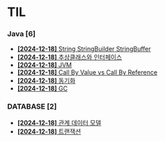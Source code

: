 # TIL
 
### Java [6]
- [**[2024-12-18]**  String StringBuilder StringBuffer](https://github.com/A-lass/TIL/blob/main/Java/String_StringBuilder_StringBuffer.md)
- [**[2024-12-18]**  추상클래스와 인터페이스](https://github.com/A-lass/TIL/blob/main/Java/추상클래스와_인터페이스.md)
- [**[2024-12-18]**  JVM](https://github.com/A-lass/TIL/blob/main/Java/JVM.md)
- [**[2024-12-18]**  Call By Value vs Call By Reference](https://github.com/A-lass/TIL/blob/main/Java/Call_By_Value_vs_Call_By_Reference.md)
- [**[2024-12-18]**  동기화](https://github.com/A-lass/TIL/blob/main/Java/동기화.md)
- [**[2024-12-18]**  GC](https://github.com/A-lass/TIL/blob/main/Java/GC.md)
### DATABASE [2]
- [**[2024-12-18]**  관계 데이터 모델](https://github.com/A-lass/TIL/blob/main/DATABASE/관계_데이터_모델.md)
- [**[2024-12-18]**  트랜잭션](https://github.com/A-lass/TIL/blob/main/DATABASE/트랜잭션.md)
